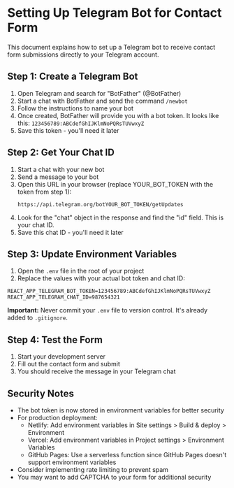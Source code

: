 # Setting Up Telegram Bot for Contact Form

This document explains how to set up a Telegram bot to receive contact form submissions directly to your Telegram account.

## Step 1: Create a Telegram Bot

1. Open Telegram and search for "BotFather" (@BotFather)
2. Start a chat with BotFather and send the command `/newbot`
3. Follow the instructions to name your bot
4. Once created, BotFather will provide you with a bot token. It looks like this: `123456789:ABCdefGhIJKlmNoPQRsTUVwxyZ`
5. Save this token - you'll need it later

## Step 2: Get Your Chat ID

1. Start a chat with your new bot
2. Send a message to your bot
3. Open this URL in your browser (replace YOUR_BOT_TOKEN with the token from step 1):
   ```
   https://api.telegram.org/botYOUR_BOT_TOKEN/getUpdates
   ```
4. Look for the "chat" object in the response and find the "id" field. This is your chat ID.
5. Save this chat ID - you'll need it later

## Step 3: Update Environment Variables

1. Open the `.env` file in the root of your project
2. Replace the values with your actual bot token and chat ID:

```
REACT_APP_TELEGRAM_BOT_TOKEN=123456789:ABCdefGhIJKlmNoPQRsTUVwxyZ
REACT_APP_TELEGRAM_CHAT_ID=987654321
```

**Important:** Never commit your `.env` file to version control. It's already added to `.gitignore`.

## Step 4: Test the Form

1. Start your development server
2. Fill out the contact form and submit
3. You should receive the message in your Telegram chat

## Security Notes

- The bot token is now stored in environment variables for better security
- For production deployment:
  - Netlify: Add environment variables in Site settings > Build & deploy > Environment
  - Vercel: Add environment variables in Project settings > Environment Variables
  - GitHub Pages: Use a serverless function since GitHub Pages doesn't support environment variables
- Consider implementing rate limiting to prevent spam
- You may want to add CAPTCHA to your form for additional security